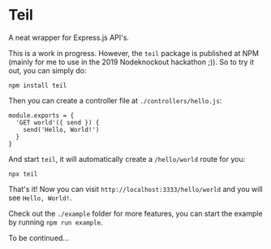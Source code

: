 # Teil

A neat wrapper for Express.js API's.

This is a work in progress. However, the `teil` package is published at NPM
(mainly for me to use in the 2019 Nodeknockout hackathon ;)). So to try it out,
you can simply do:

```
npm install teil
```

Then you can create a controller file at `./controllers/hello.js`:

```
module.exports = {
  'GET world'({ send }) {
    send('Hello, World!')
  }
}
```

And start `teil`, it will automatically create a `/hello/world` route for you:

```
npx teil
```

That's it! Now you can visit `http://localhost:3333/hello/world` and you will
see `Hello, World!`.

Check out the `./example` folder for more features, you can start the example
by running `npm run example`.

To be continued...